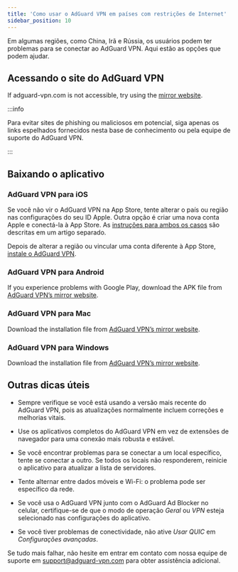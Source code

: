 ```yaml
---
title: 'Como usar o AdGuard VPN em países com restrições de Internet'
sidebar_position: 10
---
```


Em algumas regiões, como China, Irã e Rússia, os usuários podem ter problemas para se conectar ao AdGuard VPN. Aqui estão as opções que podem ajudar.

## Acessando o site do AdGuard VPN

If adguard-vpn.com is not accessible, try using the [mirror website](https://adguardvpn-help.info/).

:::info

Para evitar sites de phishing ou maliciosos em potencial, siga apenas os links espelhados fornecidos nesta base de conhecimento ou pela equipe de suporte do AdGuard VPN.

:::

## Baixando o aplicativo

### AdGuard VPN para iOS

Se você não vir o AdGuard VPN na App Store, tente alterar o país ou região nas configurações do seu ID Apple. Outra opção é criar uma nova conta Apple e conectá-la à App Store. As [instruções para ambos os casos](/adguard-vpn-for-ios/solving-problems/app-store) são descritas em um artigo separado.

Depois de alterar a região ou vincular uma conta diferente à App Store, [instale o AdGuard VPN](https://apps.apple.com/us/app/adguard-vpn-unlimited-fast/id1525373602).

### AdGuard VPN para Android

If you experience problems with Google Play, download the APK file from [AdGuard VPN’s mirror website](https://adguardvpn-help.info/android/overview.html).

### AdGuard VPN para Mac

Download the installation file from [AdGuard VPN’s mirror website](https://adguardvpn-help.info/windows/overview.html).

### AdGuard VPN para Windows

Download the installation file from [AdGuard VPN’s mirror website](https://adguardvpn-help.info/mac/overview.html).

## Outras dicas úteis

- Sempre verifique se você está usando a versão mais recente do AdGuard VPN, pois as atualizações normalmente incluem correções e melhorias vitais.

- Use os aplicativos completos do AdGuard VPN em vez de extensões de navegador para uma conexão mais robusta e estável.

- Se você encontrar problemas para se conectar a um local específico, tente se conectar a outro. Se todos os locais não responderem, reinicie o aplicativo para atualizar a lista de servidores.

- Tente alternar entre dados móveis e Wi-Fi: o problema pode ser específico da rede.

- Se você usa o AdGuard VPN junto com o AdGuard Ad Blocker no celular, certifique-se de que o modo de operação *Geral* ou *VPN* esteja selecionado nas configurações do aplicativo.

- Se você tiver problemas de conectividade, não ative *Usar QUIC* em *Configurações avançadas*.

Se tudo mais falhar, não hesite em entrar em contato com nossa equipe de suporte em <support@adguard-vpn.com> para obter assistência adicional.
